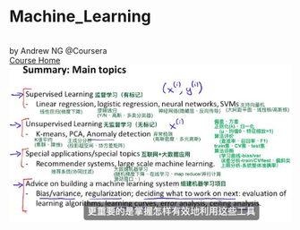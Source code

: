 # Machine_Learning
<br>  by Andrew NG @Coursera <br/>
[Course Home](http://www.coursera.org/learn/machine-learning/home/welcome)
<br>
  ![Overview](https://github.com/lithering/Machine_Learning/blob/master/Assignments/ScreenShot/Lecture_11_20.jpg)
